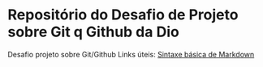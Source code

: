 # Repositório do Desafio de Projeto sobre Git q Github da Dio
Desafio projeto sobre Git/Github
Links  úteis:
[Sintaxe básica de Markdown](https://www.markdownguide.org/)

